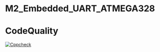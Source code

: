 # M2_Embedded_UART_ATMEGA328

# CodeQuality
[![Cppcheck](https://github.com/Vamsi-Mudineti/M2_Embedded_UART_ATMEGA328/actions/workflows/CodeQulaity.yml/badge.svg)](https://github.com/Vamsi-Mudineti/M2_Embedded_UART_ATMEGA328/actions/workflows/CodeQulaity.yml)
